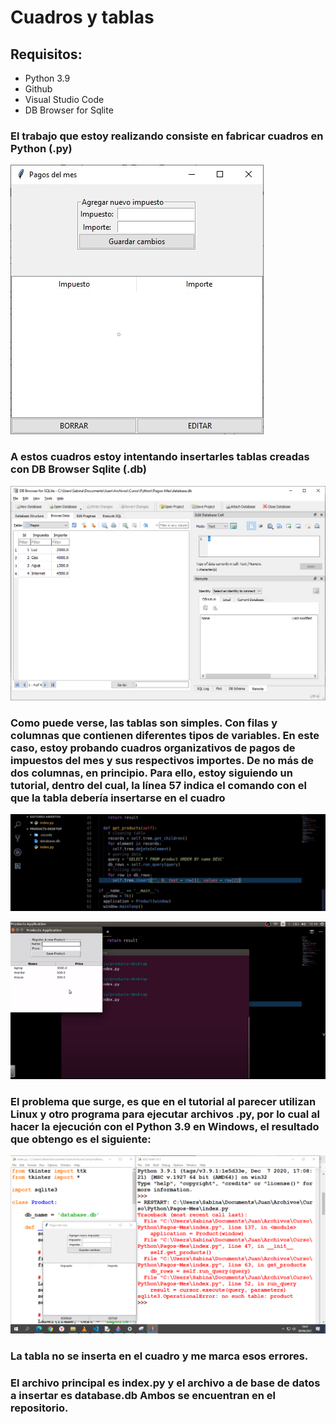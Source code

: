 <!-- HEADINGS -->

# Cuadros y tablas
## Requisitos:
* Python 3.9
* Github
* Visual Studio Code
* DB Browser for Sqlite
### El trabajo que estoy realizando consiste en fabricar cuadros en Python (.py)
![Cuadro 01](Cuadro01.png)

### A estos cuadros estoy intentando insertarles tablas creadas con DB Browser Sqlite (.db)
![Cuadro 02](Cuadro02.png)
### Como puede verse, las tablas son simples. Con filas y columnas que contienen diferentes tipos de variables. En este caso, estoy probando cuadros organizativos de pagos de impuestos del mes y sus respectivos importes. De no más de dos columnas, en principio. Para ello, estoy siguiendo un tutorial, dentro del cual, la línea 57 indica el comando con el que la tabla debería insertarse en el cuadro
![Cuadro 03](Cuadro03.png)

![Cuadro 04](Cuadro04.png)

### El problema que surge, es que en el tutorial al parecer utilizan Linux y otro programa para ejecutar archivos .py, por lo cual al hacer la ejecución con el Python 3.9 en Windows, el resultado que obtengo es el siguiente:
![Cuadro 05](Cuadro05.png)
### La tabla no se inserta en el cuadro y me marca esos errores.

### El archivo principal es index.py y el archivo a de base de datos a insertar es database.db Ambos se encuentran en el repositorio.